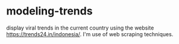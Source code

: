 # modeling-trends
display viral trends in the current country using the website https://trends24.in/indonesia/. I'm use of web scraping techniques.

